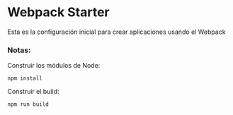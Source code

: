 # Webpack Starter

Esta es la configuración inicial para crear aplicaciones usando el Webpack

### Notas:

Construir los módulos de Node:

```
npm install
```

Construir el build:

```
npm run build
```